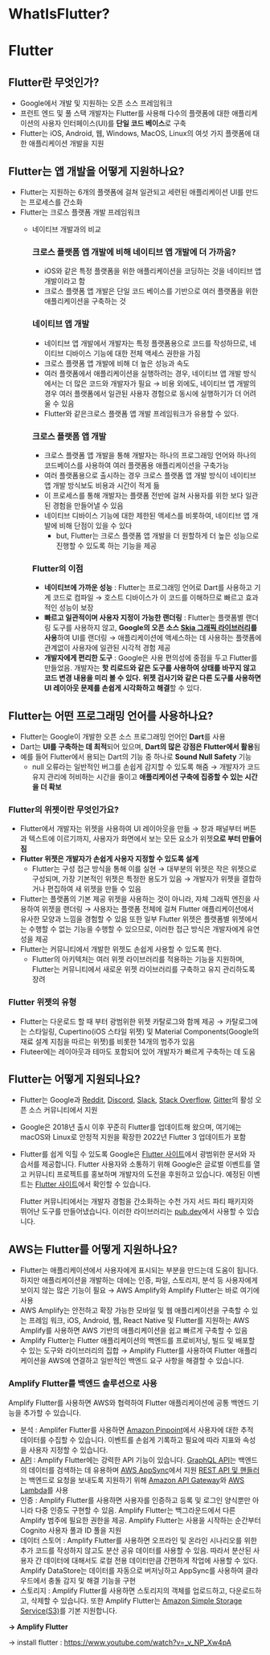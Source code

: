 # WhatIsFlutter?

# Flutter

## Flutter란 무엇인가?

- Google에서 개발 및 지원하는 오픈 소스 프레임워크
- 프런트 엔드 및 풀 스택 개발자는 Flutter를 사용해 다수의 플랫폼에 대한 애플리케이션의 사용자 인터페이스(UI)를 **단일 코드 베이스**로 구축
- Flutter는 iOS, Android, 웹, Windows, MacOS, Linux의 여섯 가지 플랫폼에 대한 애플리케이션 개발을 지원

## Flutter는 앱 개발을 어떻게 지원하나요?

- Flutter는 지원하는 6개의 플랫폼에 걸쳐 일관되고 세련된 애플리케이션 UI를 만드는 프로세스를 간소화
- Flutter는 크로스 플랫폼 개발 프레임워크
    - 네이티브 개발과의 비교
        
        ### 크로스 플랫폼 앱 개발에 비해 네이티브 앱 개발에 더 가까움?
        
        - iOS와 같은 특정 플랫폼을 위한 애플리케이션을 코딩하는 것을 네이티브 앱 개발이라고 함
        - 크로스 플랫폼 앱 개발은 단일 코드 베이스를 기반으로 여러 플랫폼을 위한 애플리케이션을 구축하는 것
        
        ### 네이티브 앱 개발
        
        - 네이티브 앱 개발에서 개발자는 특정 플랫폼용으로 코드를 작성하므로, 네이티브 디바이스 기능에 대한 전체 액세스 권한을 가짐
        - 크로스 플랫폼 앱 개발에 비해 더 높은 성능과 속도
        - 여러 플랫폼에서 애플리케이션을 실행하려는 경우, 네이티브 앱 개발 방식에서는 더 많은 코드와 개발자가 필요 → 비용 외에도, 네이티브 앱 개발의 경우 여러 플랫폼에서 일관된 사용자 경험으로 동시에 실행하기가 더 어려울 수 있음
        - Flutter와 같은크로스 플랫폼 앱 개발 프레임워크가 유용할 수 있다.
        
        ### 크로스 플랫폼 앱 개발
        
        - 크로스 플랫폼 앱 개발을 통해 개발자는 하나의 프로그래밍 언어와 하나의 코드베이스를 사용하여 여러 플랫폼용 애플리케이션을 구축가능
        - 여러 플랫폼용으로 출시하는 경우 크로스 플랫폼 앱 개발 방식이 네이티브 앱 개발 방식보도 비용과 시간이 적게 듦
        - 이 프로세스를 통해 개발자는 플랫폼 전반에 걸쳐 사용자를 위한 보다 일관된 경험을 만들어낼 수 있음
        - 네이티브 디바이스 기능에 대한 제한된 액세스를 비롯하여, 네이티브 앱 개발에 비해 단점이 있을 수 있다
            - but, Flutter는 크로스 플랫폼 앱 개발을 더 원할하게 더 높은 성능으로 진행할 수 있도록 하는 기능을 제공
        
        ### Flutter의 이점
        
        - **네이티브에 가까운 성능** : Flutter는 프로그래밍 언어로 Dart를 사용하고 기계 코드로 컴파일 → 호스트 디바이스가 이 코드를 이해하므로 빠르고 효과적인 성능이 보장
        - **빠르고 일관적이며 사용자 지정이 가능한 랜더링** : Flutter는 플랫폼별 랜더링 도구를 사용하지 않고, **Google의 오픈 소스 [Skia 그래픽 라이브러리](https://skia.org/)를 사용**하여 UI를 랜더링 → 애플리케이션에 액세스하는 데 사용하는 플랫폼에 관계없이 사용자에 일관된 시각적 경험 제공
        - **개발자에게 편리한 도구** : Google은 사용 편의성에 중점을 두고 Flutter를 만들었음. 개발자는 **핫 리로드와 같은 도구를 사용하여 상태를 바꾸지 않고 코드 변경 내용을 미리 볼 수 있다.** **위젯 검사기와 같은 다른 도구를 사용하면 UI 레이아웃 문제를 손쉽게 시각화하고 해결**할 수 있다.

## Flutter는 어떤 프로그래밍 언어를 사용하나요?

- Flutter는 Google이 개발한 오픈 소스 프로그래밍 언어인 **Dart**를 사용
- Dart는 **UI를 구축하는 데 최적**되어 있으며, **Dart의 많은 강점은 Flutter에서 활용**됨
- 예를 들어 Flutter에서 용되는 Dart의 기능 중 하나로 **Sound Null Safety** 기능
    - null 오류라는 일반적인 버그를 손쉽게 감지할 수 있도록 해줌 → 개발자가 코드 유지 관리에 허비하는 시간을 줄이고 **애플리케이션 구축에 집중할 수 있는 시간을 더 확보**

### Flutter의 위젯이란 무엇인가요?

- Flutter에서 개발자는 위젯을 사용하여 UI 레이아웃을 만듦 → 창과 패널부터 버튼과 텍스트에 이르기까지, 사용자가 화면에서 보는 모든 요소가 위젯**으로 부터 만들어짐**
- **Flutter 위젯은 개발자가 손쉽게 사용자 지정할 수 있도록 설계**
    - Flutter는 구성 접근 방식을 통해 이를 실현 → 대부분의 위젯은 작은 위젯으로 구성되며, 가장 기본적인 위젯은 특정한 용도가 있음 → 개발자가 위젯을 결합하거나 편집하여 새 위젯을 만들 수 있음
- Flutter는 플랫폼의 기본 제공 위젯을 사용하는 것이 아니라, 자체 그래픽 엔진을 사용하여 위젯을 랜더링 → 사용자는 플랫폼 전체에 걸쳐 Flutter 애플리케이션에서 유사한 모양과 느낌을 경험할 수 있음 또한 일부 Flutter 위젯은 플랫폼별 위젯에서는 수행할 수 없는 기능을 수행할 수 있으므로, 이러한 접근 방식은 개발자에게 유연성을 제공
- Flutter는 커뮤니티에서 개발한 위젯도 손쉽게 사용할 수 있도록 한다.
    - Flutter의 아키텍처는 여러 위젯 라이브러리를 적용하는 기능을 지원하며, Flutter는 커뮤니티에서 새로운 위젯 라이브러리를 구축하고 유지 관리하도록 장려

### Flutter 위젯의 유형

- Flutter는 다운로드 할 때 부터 광범위한 위젯 카탈로그와 함께 제공 → 카탈로그에는 스타일링, Cupertino(iOS 스타일 위젯) 및 Material Components(Google의 재료 설계 지침을 따르는 위젯)를 비롯한 14개의 범주가 있음
- Fluteer에는 레이아웃과 테마도 포함되어 있어 개발자가 빠르게 구축하는 데 도움

## Flutter는 어떻게 지원되나요?

- Flutter는 Google과 [Reddit](https://www.reddit.com/r/FlutterDev/), [Discord](https://discord.gg/zvPdDfES), [Slack](https://fluttercommunity.dev/joinslack), [Stack Overflow](https://stackoverflow.com/tags/flutter), [Gitter](https://gitter.im/flutter/flutter)의 활성 오픈 소스 커뮤니티에서 지원
- Google은 2018년 출시 이후 꾸준히 Flutter를 업데이트해 왔으며, 여기에는 macOS와 Linux로 안정적 지원을 확장한 2022년 Flutter 3 업데이트가 포함
- Flutter를 쉽게 익힐 수 있도록 Google은 [Flutter 사이트](https://flutter.dev/)에서 광범위한 문서와 자습서를 제공합니다. Flutter 사용자와 소통하기 위해 Google은 글로벌 이벤트를 열고 커뮤니티 프로젝트를 홍보하며 개발자의 도전을 후원하고 있습니다. 예정된 이벤트는 [Flutter 사이트](https://flutter.dev/events)에서 확인할 수 있습니다.
    
    Flutter 커뮤니티에서는 개발자 경험을 간소화하는 수천 가지 서드 파티 패키지와 뛰어난 도구를 만들어냈습니다. 이러한 라이브러리는 [pub.dev](https://pub.dev/)에서 사용할 수 있습니다.
    

## AWS는 Flutter를 어떻게 지원하나요?

- Flutter는 애플리케이션에서 사용자에게 표시되는 부분을 만드는데 도움이 됩니다. 하지만 애플리케이션을 개발하는 데에는 인증, 파일, 스토리지, 분석 등 사용자에게 보이지 않는 많은 기능이 필요 → AWS Amplify와 Amplify Flutter는 바로 여기에 사용
- AWS Amplify는 안전하고 확장 가능한 모바일 및 웹 애플리케이션을 구축할 수 있는 프레임 워크, iOS, Android, 웹, React Native 및 Flutter를 지원하는 AWS Amplify를 사용하면 AWS 기반의 애플리케이션을 쉽고 빠르게 구축할 수 있음
- Amplify Flutter는 Flutter 애플리케이션의 백엔드를 프로비저닝, 빌드 및 배포할 수 있는 도구와 라이브러리의 집합 → Amplify Flutter를 사용하여 Flutter 애플리케이션을 AWS에 연결하고 일반적인 백엔드 요구 사항을 해결할 수 있습니다.

### Amplify Flutter를 백엔드 솔루션으로 사용

Amplify Flutter를 사용하면 AWS와 협력하여 Flutter 애플리케이션에 공통 백엔드 기능을 추가할 수 있습니다.

- 분석 : Amplifer Flutter를 사용하면 [Amazon Pinpoint](https://aws.amazon.com/ko/pinpoint/)에서 사용자에 대한 추적 데이터를 수집할 수 있습니다. 이벤트를 손쉽게 기록하고 필요에 따라 지표와 속성을 사용자 지정할 수 있습니다.
- [API](https://aws.amazon.com/ko/what-is/api/) : Amplify Flutter에는 강력한 API 기능이 있습니다. [GraphQL API](https://docs.amplify.aws/lib/graphqlapi/getting-started/q/platform/flutter)는 백엔드의 데이터를 검색하는 데 유용하며 [AWS AppSync](https://aws.amazon.com/appsync/)에서 지원 [REST API 및 핸들러](https://docs.amplify.aws/lib/restapi/getting-started/q/platform/flutter/)는 백엔드로 요청을 보내도록 지원하기 위해 [Amazon API Gateway](https://aws.amazon.com/apigateway)와 [AWS Lambda](https://aws.amazon.com/lambda/)를 사용
- 인증 : Amplify Flutter를 사용하면 사용자를 인증하고 등록 및 로그인 양식뿐만 아니라 다중 인증도 구현할 수 있음. Amplify Flutter는 백그라운드에서 다른 Amplify 범주에 필요한 권한을 제공. Amplify Flutter는 사용을 시작하는 순간부터 Cognito 사용자 풀과 ID 풀을 지원
- 데이터 스토어 : Amplify Flutter를 사용하면 오프라인 및 온라인 시나리오를 위한 추가 코드를 작성하지 않고도 분산 공유 데이터를 사용할 수 있음. 따라서 분산된 사용자 간 데이터에 대해서도 로컬 전용 데이터만큼 간편하게 작업에 사용할 수 있다. Amplify DataStore는 데이터를 자동으로 버저닝하고 AppSync를 사용하여 클라우드에서 충돌 감지 및 해결 기능을 구현
- 스토리지 : Amplify Flutter를 사용하면 스토리지의 객체를 업로드하고, 다운로드하고, 삭제할 수 있습니다. 또한 Amplify Flutter는 [Amazon Simple Storage Service(S3)](https://aws.amazon.com/s3/)를 기본 지원합니다.

**→ Amplify Flutter**

-> install flutter : https://www.youtube.com/watch?v=_v_NP_Xw4pA
